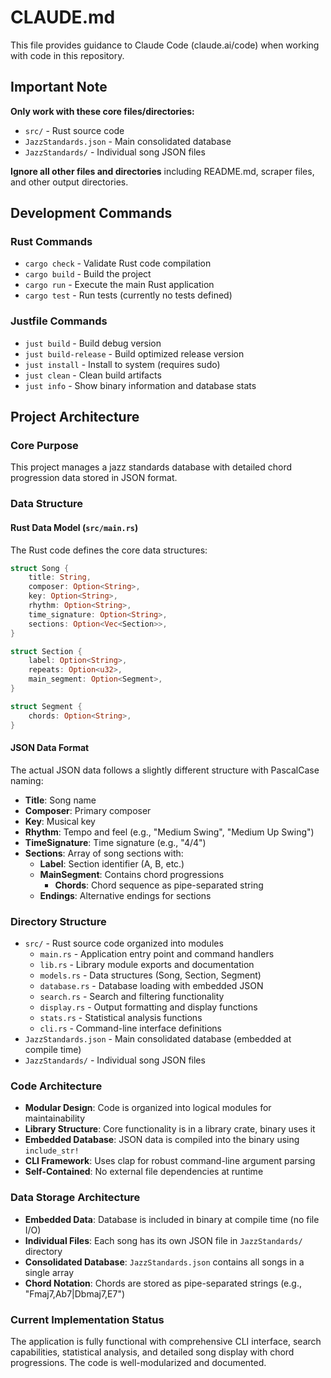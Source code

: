 # CLAUDE.md

This file provides guidance to Claude Code (claude.ai/code) when working with code in this repository.

## Important Note
**Only work with these core files/directories:**
- `src/` - Rust source code
- `JazzStandards.json` - Main consolidated database
- `JazzStandards/` - Individual song JSON files

**Ignore all other files and directories** including README.md, scraper files, and other output directories.

## Development Commands

### Rust Commands
- `cargo check` - Validate Rust code compilation
- `cargo build` - Build the project
- `cargo run` - Execute the main Rust application
- `cargo test` - Run tests (currently no tests defined)

### Justfile Commands
- `just build` - Build debug version
- `just build-release` - Build optimized release version
- `just install` - Install to system (requires sudo)
- `just clean` - Clean build artifacts
- `just info` - Show binary information and database stats

## Project Architecture

### Core Purpose
This project manages a jazz standards database with detailed chord progression data stored in JSON format.

### Data Structure

#### Rust Data Model (`src/main.rs`)
The Rust code defines the core data structures:

```rust
struct Song {
    title: String,
    composer: Option<String>,
    key: Option<String>,
    rhythm: Option<String>,
    time_signature: Option<String>,
    sections: Option<Vec<Section>>,
}

struct Section {
    label: Option<String>,
    repeats: Option<u32>,
    main_segment: Option<Segment>,
}

struct Segment {
    chords: Option<String>,
}
```

#### JSON Data Format
The actual JSON data follows a slightly different structure with PascalCase naming:
- **Title**: Song name
- **Composer**: Primary composer
- **Key**: Musical key
- **Rhythm**: Tempo and feel (e.g., "Medium Swing", "Medium Up Swing")
- **TimeSignature**: Time signature (e.g., "4/4")
- **Sections**: Array of song sections with:
  - **Label**: Section identifier (A, B, etc.)
  - **MainSegment**: Contains chord progressions
    - **Chords**: Chord sequence as pipe-separated string
  - **Endings**: Alternative endings for sections

### Directory Structure
- `src/` - Rust source code organized into modules
  - `main.rs` - Application entry point and command handlers
  - `lib.rs` - Library module exports and documentation
  - `models.rs` - Data structures (Song, Section, Segment)
  - `database.rs` - Database loading with embedded JSON
  - `search.rs` - Search and filtering functionality
  - `display.rs` - Output formatting and display functions
  - `stats.rs` - Statistical analysis functions
  - `cli.rs` - Command-line interface definitions
- `JazzStandards.json` - Main consolidated database (embedded at compile time)
- `JazzStandards/` - Individual song JSON files

### Code Architecture
- **Modular Design**: Code is organized into logical modules for maintainability
- **Library Structure**: Core functionality is in a library crate, binary uses it
- **Embedded Database**: JSON data is compiled into the binary using `include_str!`
- **CLI Framework**: Uses clap for robust command-line argument parsing
- **Self-Contained**: No external file dependencies at runtime

### Data Storage Architecture
- **Embedded Data**: Database is included in binary at compile time (no file I/O)
- **Individual Files**: Each song has its own JSON file in `JazzStandards/` directory
- **Consolidated Database**: `JazzStandards.json` contains all songs in a single array
- **Chord Notation**: Chords are stored as pipe-separated strings (e.g., "Fmaj7,Ab7|Dbmaj7,E7")

### Current Implementation Status
The application is fully functional with comprehensive CLI interface, search capabilities, statistical analysis, and detailed song display with chord progressions. The code is well-modularized and documented.